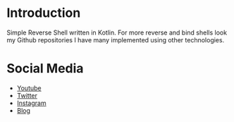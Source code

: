 # Introduction
Simple Reverse Shell written in Kotlin.
For more reverse and bind shells look my Github repositories I have many implemented
using other technologies.

# Social Media
- [Youtube](https://youtube.com/Melardev)
- [Twitter](https://twitter.com/@melardev)
- [Instagram](https://instagram.com/melar_dev)
- [Blog](http://melardev.com)
